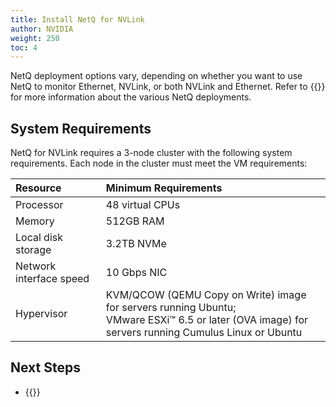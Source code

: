 ```yaml
---
title: Install NetQ for NVLink
author: NVIDIA
weight: 250
toc: 4
---
```


NetQ deployment options vary, depending on whether you want to use NetQ to monitor Ethernet, NVLink, or both NVLink and Ethernet. Refer to {{<link title="Before You Install" text="Before You Install">}} for more information about the various NetQ deployments.

## System Requirements

NetQ for NVLink requires a 3-node cluster with the following system requirements. Each node in the cluster must meet the VM requirements:

| Resource | Minimum Requirements |
| :--- | :--- |
| Processor | 48 virtual CPUs |
| Memory | 512GB RAM |
| Local disk storage | 3.2TB NVMe |
| Network interface speed | 10 Gbps NIC |
| Hypervisor | KVM/QCOW (QEMU Copy on Write) image for servers running Ubuntu;<br> VMware ESXi™ 6.5 or later (OVA image) for servers running Cumulus Linux or Ubuntu |

## Next Steps

- {{<link title="Install the NetQ System" text="Install NetQ">}}
